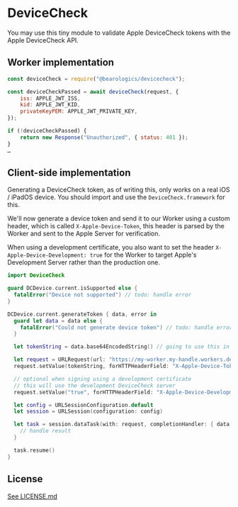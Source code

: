 # DeviceCheck

You may use this tiny module to validate Apple DeviceCheck tokens with the Apple DeviceCheck API.

## Worker implementation

```javascript
const deviceCheck = require("@bearologics/devicecheck");

const deviceCheckPassed = await deviceCheck(request, {
    iss: APPLE_JWT_ISS,
    kid: APPLE_JWT_KID,
    privateKeyPEM: APPLE_JWT_PRIVATE_KEY,
});

if (!deviceCheckPassed) {
    return new Response("Unauthorized", { status: 401 });
}
…
```

## Client-side implementation

Generating a DeviceCheck token, as of writing this, only works on a real iOS / iPadOS device. You should import and use the `DeviceCheck.framework` for this.

We'll now generate a device token and send it to our Worker using a custom header, which is called `X-Apple-Device-Token`, this header is parsed by the Worker and sent to the Apple Server for verification.

When using a development certificate, you also want to set the header `X-Apple-Device-Development: true` for the Worker to target Apple's Development Server rather than the production one.

```swift
import DeviceCheck

guard DCDevice.current.isSupported else {
  fatalError("Device not supported") // todo: handle error
}

DCDevice.current.generateToken { data, error in
  guard let data = data else {
    fatalError("Could not generate device token") // todo: handle error
  }

  let tokenString = data.base64EncodedString() // going to use this in our header

  let request = URLRequest(url: "https://my-worker.my-handle.workers.dev")
  request.setValue(tokenString, forHTTPHeaderField: "X-Apple-Device-Token")

  // optional when signing using a development certificate
  // this will use the development DeviceCheck server
  request.setValue("true", forHTTPHeaderField: "X-Apple-Device-Development")

  let config = URLSessionConfiguration.default
  let session = URLSession(configuration: config)

  let task = session.dataTask(with: request, completionHandler: { data, response, error in
    // handle result
  }

  task.resume()
}
```

## License

[See LICENSE.md](LICENSE.md)
